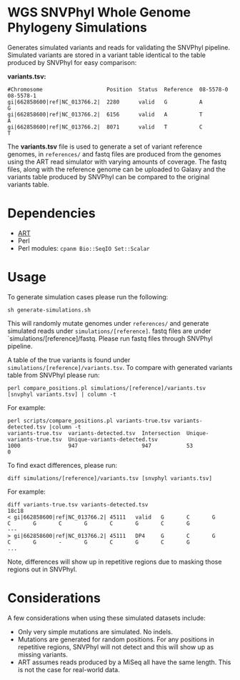 WGS SNVPhyl Whole Genome Phylogeny Simulations
==============================================

Generates simulated variants and reads for validating the SNVPhyl pipeline.  Simulated variants are stored in a variant table identical to the table produced by SNVPhyl for easy comparison:

**variants.tsv:**

```
#Chromosome                    Position  Status  Reference  08-5578-0  08-5578-1
gi|662858600|ref|NC_013766.2|  2280      valid   G          A          G        
gi|662858600|ref|NC_013766.2|  6156      valid   A          T          A       
gi|662858600|ref|NC_013766.2|  8071      valid   T          C          T      
```

The **variants.tsv** file is used to generate a set of variant reference genomes, in `references/` and fastq files are produced from the genomes using the ART read simulator with varying amounts of coverage.  The fastq files, along with the reference genome can be uploaded to Galaxy and the variants table produced by SNVPhyl can be compared to the original variants table.

Dependencies
============

* [ART](http://www.niehs.nih.gov/research/resources/software/biostatistics/art/)
* Perl
* Perl modules: `cpanm Bio::SeqIO Set::Scalar`

Usage
=====

To generate simulation cases please run the following:

```
sh generate-simulations.sh
```

This will randomly mutate genomes under `references/` and generate simulated reads under `simulations/[reference]`.  fastq files are under `simulations/[reference]/fastq.  Please run fastq files through SNVPhyl pipeline.

A table of the true variants is found under `simulations/[reference]/variants.tsv`.  To compare with generated variants table from SNVPhyl please run:

```
perl compare_positions.pl simulations/[reference]/variants.tsv [snvphyl variants.tsv] | column -t
```

For example:

```
perl scripts/compare_positions.pl variants-true.tsv variants-detected.tsv |column -t
variants-true.tsv  variants-detected.tsv  Intersection  Unique-variants-true.tsv  Unique-variants-detected.tsv
1000               947                    947           53                        0
```

To find exact differences, please run:

```
diff simulations/[reference]/variants.tsv [snvphyl variants.tsv]
```

For example:

```
diff variants-true.tsv variants-detected.tsv 
18c18
< gi|662858600|ref|NC_013766.2| 45111   valid   G       C       G       C       G       C       G       C       G       C       G
---
> gi|662858600|ref|NC_013766.2| 45111   DP4     G       C       G       C       G       -       G       C       G       C       G
...
```

Note, differences will show up in repetitive regions due to masking those regions out in SNVPhyl.

Considerations
==============

A few considerations when using these simulated datasets include:

* Only very simple mutations are simulated.  No indels.
* Mutations are generated for random positions.  For any positions in repetitive regions, SNVPhyl will not detect and this will show up as missing variants.
* ART assumes reads produced by a MiSeq all have the same length.  This is not the case for real-world data.

